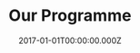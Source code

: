 ---
layout: layouts/primary.njk
title: Our Programme
date: 2017-01-01T00:00:00.000Z
permalink: /our-programme/index.html
navtitle: Our Programme
tags:
  - primary
---